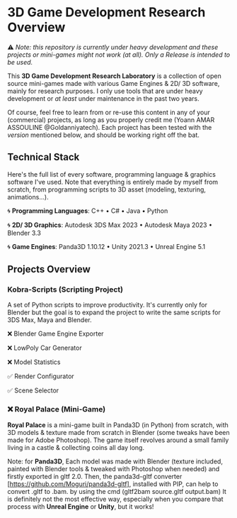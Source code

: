 [//]: # (Yoann AMAR ASSOULINE - GOLDANNIYATECH) 

# 3D Game Development Research Overview

⚠️ *Note: this repository is currently under heavy development and these projects or mini-games might not work (at all). Only a Release is intended to be used.*

This **3D Game Development Research Laboratory** is a collection of open source mini-games made with various Game Engines & 2D/ 3D software, mainly for research purposes. I only use tools that are under heavy development or *at least* under maintenance in the past two years.

Of course, feel free to learn from or re-use this content in any of your (commercial) projects, as long as you properly credit me (Yoann AMAR ASSOULINE @Goldanniyatech). Each project has been tested with the *version* mentioned below, and should be working right off the bat.

## Technical Stack
Here's the full list of every software, programming language & graphics software I've used. Note that everything is entirely made by myself from scratch, from programming scripts to 3D asset (modeling, texturing, animations...). 

🌀 **Programming Languages**:  C++ • C# • Java • Python

🌀 **2D/ 3D Graphics**: Autodesk 3DS Max 2023 • Autodesk Maya 2023 • Blender 3.3

🌀 **Game Engines**: Panda3D 1.10.12 • Unity 2021.3 • Unreal Engine 5.1


## Projects Overview

### **Kobra-Scripts** (Scripting Project)
A set of Python scripts to improve productivity. It's currently only for Blender but the goal is to expand the project to write the same scripts for 3DS Max, Maya and Blender. 

:x: Blender Game Engine Exporter

:x: LowPoly Car Generator

:x: Model Statistics

:white_check_mark: Render Configurator

:white_check_mark: Scene Selector

### :x: **Royal Palace** (Mini-Game)

**Royal Palace** is a mini-game built in Panda3D (in Python) from scratch, with 3D models & texture made from scratch in Blender (some tweaks have been made for Adobe Photoshop).
The game itself revolves around a small family living in a castle & collecting coins all day long. 

<!-- 
Dev Status: the **Royal Palace mini-game project** is finished and only under maintenance, with some tweaks from time to time. 
-->

Note: for **Panda3D**, Each model was made with Blender (texture included, painted with Blender tools & tweaked with Photoshop when needed) and firstly exported in gltf 2.0. 
Then, the panda3d-gltf converter [https://github.com/Moguri/panda3d-gltf], installed with PIP, can help to convert .gltf to .bam. by using the cmd (gltf2bam source.gltf output.bam)
It is definitely not the most effective way, especially when you compare that process with **Unreal Engine** or **Unity**, but it works! 


<!-- ### **Unity** -->

<!-- ### **Unreal Engine** -->
